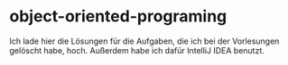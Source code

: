 # object-oriented-programing

Ich lade hier die Lösungen für die Aufgaben, die ich bei der Vorlesungen gelöscht habe, hoch.
Außerdem habe ich dafür IntelliJ IDEA benutzt.
